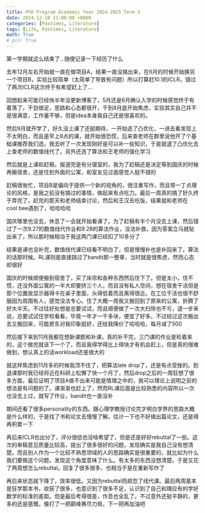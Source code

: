 ```yaml
---
title: PhD Program Academic Year 2024-2025 Term 1
date: 2024-12-18 11:00:00 +0800
categories: [Pastimes, Literature]
tags: [Life, Pastimes, Literature]
math: True
# pin: True
---
```


第一学期就这么结束了...随便记录一下经历了什么

去年12月左右开始就一直在做项目A，结果一直没搞出来，在6月的时候开始换另一个项目B，实验比较简单（太简单了导致有问题）所以打算赶10.1的ICLR，错过了两次ICLR这次终于有希望赶上了...

回想起来可能已经快半年没更新博客了，5月还是6月确认入学的时候感觉终于有着落了，干劲很足，思路和心态都很开，干到8月底开始焦虑，实验其实自己并不是很满意，工作量不够，但是idea本身我自己还是很喜欢的。

然后9月就开学了，好久没上课了还挺期待，一开始选了凸优化，一进去看发现上不太明白，而且是早上8点的课，就开始很恐慌，后来查老师在群里说他开了个基础课推荐我们选，我去听了一次发现刚好是可以补一些知识，于是就退了凸优化去上查老师的数值线代了。另外还选了算法和王老师的强化学习

然后就是上课和赶稿，报道完是有分寝室的，我为了赶稿还是决定等到国庆的时候再搬宿舍，还是住到外面的公寓，和室友见过面感觉人挺不错的

赶稿很匆忙，项目B是偏向于提供一个新的视角的，很注重写作，而且带一丁点理论的风格，是我之前没有搞过的事情，做起来有点吃力。最后一周真的搞了好久终于弄完了。赶完的那天和老师结束讨论，然后和王汉去吃饭，结果就和老师在cool bee遇到了，哈哈哈哈

国庆哪里也没去，休息了一会就开始看课了。为了赶稿有半个月没去上课，然后错过了一次9.27的数值线代作业和9.28的算法作业，没法补救，因为答案立马就贴出来了，所以那时候相当于我这两门课已经扣了10多分了

结果是课也没补完，数值线代课已经看不明白了，但是慢慢补也是补回来了。算法的话那时候。RL课则是直接跳过了bandit那一整章，当时就是很焦虑，然而心态却很好

国庆的时候顺便搬到宿舍了，买了床帘和各种东西然后住下了。但是太小，住不惯，还没外面公寓的一半大却要挤三个人，而且没有私人空间，想在宿舍干活但是那个位置放显示器得卡在桌子里面，头得低着而且离得很近。在工位干活也很不舒服因为周围有人，感觉没法专心。住了大概一周我又搬回到了原来的公寓，折腾了好大半天。不过往好处想是总要试试，而且顺便做了一次大扫除也不亏，退一步来说，总要试试住学校看看，毕竟一年才一千多块，便宜了好多。不过经过这次搬出去又搬回来，可能房东对我印象挺好，还给我降价了哈哈哈，每月减了500

然后接下来到11月我都在想新课题和补课，真的补不完，三门课的作业是轮着来的，这个做完就该下一个了，而且我得学得比上得快才有机会赶上，但是真的很难做到，想认真上的话workload还是很大的

就这样焦虑到11月多的时候我顶不住了，把算法late drop了，还是有点受挫的。到退课那时我已经将近在科研上松懈了快一个月了，然后drop之后的一周狂想了很多方面，最后证明了项目A做不出来可能是情理之中的，我可以理论上说明之前的想法是有问题的了。课渐渐也赶上了，然而RL课后面是比较熟悉的内容所以一次也没去上过，就写了作业，bandit也一直没补

期间还看了很多personality的东西。跟心理学教授讨论完才明白学界的思路大概是什么样的，于是找了书和论文去慢慢了解。估计一下也不好搞出篇论文，还是得再积累一下

再后来ICLR也出分了，评分很低也没啥希望了，但是还是好好rebuttal了一些。这次的审稿意见质量比较高，提出了很多很好的问题，发现确实是我自己没有想清楚。而且别人作为一个比较不熟悉领域的人的思路确实是很重要的，就比如为什么我们要做这个问题，发现这个角度意味了什么。有太多的东西没想清楚。于是又花了两周想怎么rebuttal。回复了很多很多，也相当于是在重新写作了

再后来状态就下降了，效率很低。又因为rebuttal而疏忽了线代课。最后两周基本是狂学那本书，收获了很多，也意识到了很多不足，认识到了自己和理应有的学好数学的标准的差距。但是最后考得很差，作息也全乱了。不过意外还挺平静的，更多的还是感慨，像打了一把巅峰赛尽力局，下一把再加油吧
